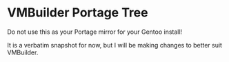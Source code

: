 # VMBuilder Portage Tree

Do not use this as your Portage mirror for your Gentoo
install!

It is a verbatim snapshot for now, but I will be making
changes to better suit VMBuilder.
